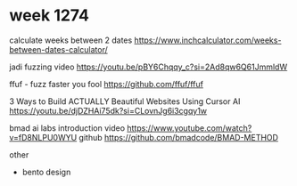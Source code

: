 # week 1274

calculate weeks between 2 dates
https://www.inchcalculator.com/weeks-between-dates-calculator/

jadi fuzzing video
https://youtu.be/pBY6Chqqy_c?si=2Ad8qw6Q61JmmldW

ffuf - fuzz faster you fool
https://github.com/ffuf/ffuf

3 Ways to Build ACTUALLY Beautiful Websites Using Cursor AI
https://youtu.be/djDZHAi75dk?si=CLovnJg6i3cgqy1w

bmad
ai labs introduction video
https://www.youtube.com/watch?v=fD8NLPU0WYU
github
https://github.com/bmadcode/BMAD-METHOD

other
- bento design